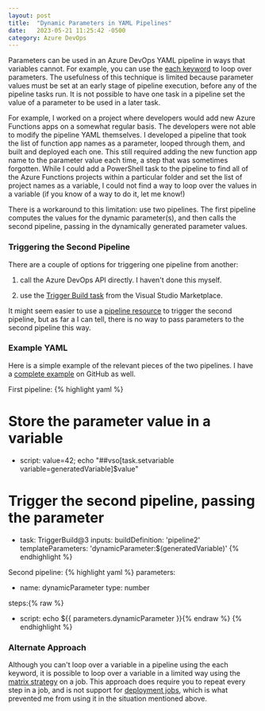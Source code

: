 ```yaml
---
layout: post
title:  "Dynamic Parameters in YAML Pipelines"
date:   2023-05-21 11:25:42 -0500
category: Azure DevOps
---
```

Parameters can be used in an Azure DevOps YAML pipeline in ways that variables cannot. For example, you can use the [each keyword](https://learn.microsoft.com/en-us/azure/devops/pipelines/process/expressions?view=azure-devops#each-keyword) to loop over parameters. The usefulness of this technique is limited because parameter values must be set at an early stage of pipeline execution, before any of the pipeline tasks run. It is not possible to have one task in a pipeline set the value of a parameter to be used in a later task.

For example, I worked on a project where developers would add new Azure Functions apps on a somewhat regular basis. The developers were not able to modify the pipeline YAML themselves. I developed a pipeline that took the list of function app names as a parameter, looped through them, and built and deployed each one. This still required adding the new function app name to the parameter value each time, a step that was sometimes forgotten. While I could add a PowerShell task to the pipeline to find all of the Azure Functions projects within a particular folder and set the list of project names as a variable, I could not find a way to loop over the values in a variable (if you know of a way to do it, let me know!)

There is a workaround to this limitation: use two pipelines. The first pipeline computes the values for the dynamic parameter(s), and then calls the second pipeline, passing in the dynamically generated parameter values.

### Triggering the Second Pipeline
There are a couple of options for triggering one pipeline from another: 
1. call the Azure DevOps API directly. I haven't done this myself.

2. use the [Trigger Build task](https://marketplace.visualstudio.com/items?itemName=benjhuser.tfs-extensions-build-tasks) from the Visual Studio Marketplace.


It might seem easier to use a [pipeline resource](https://learn.microsoft.com/en-us/azure/devops/pipelines/yaml-schema/resources-pipelines-pipeline?view=azure-pipelines) to trigger the second pipeline, but as far a I can tell, there is no way to pass parameters to the second pipeline this way.

### Example YAML

Here is a simple example of the relevant pieces of the two pipelines. I have a [complete example](https://github.com/mharriger/AzDOExamples/tree/main/DynamicParameters) on GitHub as well.

First pipeline:
{% highlight yaml %}
# Store the parameter value in a variable
- script: value=42; echo "##vso[task.setvariable variable=generatedVariable]$value"
# Trigger the second pipeline, passing the parameter
- task: TriggerBuild@3
    inputs:
      buildDefinition: 'pipeline2'
      templateParameters: 'dynamicParameter:$(generatedVariable)'
{% endhighlight %}

Second pipeline:
{% highlight yaml %}
parameters:
  - name: dynamicParameter
    type: number

steps:{% raw %}
  - script: echo ${{ parameters.dynamicParameter }}{% endraw %}
{% endhighlight %}

### Alternate Approach
Although you can't loop over a variable in a pipeline using the each keyword, it is possible to loop over a variable in a limited way using the [matrix strategy](https://learn.microsoft.com/en-us/azure/devops/pipelines/yaml-schema/jobs-job-strategy?view=azure-pipelines#strategy-matrix-maxparallel) on a job. This approach does require you to repeat every step in a job, and is not support for [deployment jobs](https://learn.microsoft.com/en-us/azure/devops/pipelines/process/deployment-jobs?view=azure-devops), which is what prevented me from using it in the situation mentioned above.